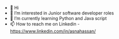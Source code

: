 - 👋 Hi
- 👀 I’m interested in Junior software developer roles
- 🌱 I’m currently learning Python and Java script
- 📫 How to reach me on Linkedin - https://www.linkedin.com/in/asnahassan/
